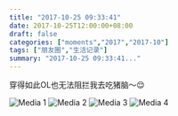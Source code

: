 ```yaml
---
title: "2017-10-25 09:33:41"
date: 2017-10-25T12:00:00+08:00
draft: false
categories: ["moments","2017","2017-10"]
tags: ["朋友圈","生活记录"]
summary: "2017-10-25 09:33:41..."
---
```


穿得如此OL也无法阻拦我去吃猪脑～😌

![Media 1](/Moments/photos/2017-10-25/201710250933410.jpg)
![Media 2](/Moments/photos/2017-10-25/201710250933411.jpg)
![Media 3](/Moments/photos/2017-10-25/201710250933412.jpg)
![Media 4](/Moments/photos/2017-10-25/201710250933413.jpg)

